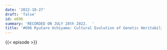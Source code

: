 ```yaml
---
date: '2022-10-27'
draft: 'false'
id: e696
summary: 'RECORDED ON JULY 28th 2022.  '
title: '#696 Ryutaro Uchiyama: Cultural Evolution of Genetic Heritability'
---
```

{{< episode >}}
